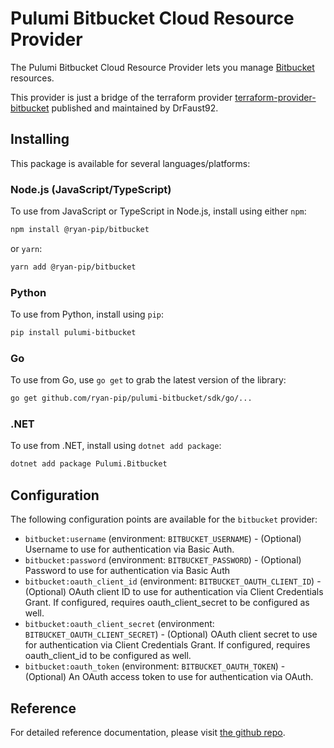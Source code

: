 # Pulumi Bitbucket Cloud Resource Provider

The Pulumi Bitbucket Cloud Resource Provider lets you manage [Bitbucket](https://bitbucket.org/product) resources.

This provider is just a bridge of the terraform provider [terraform-provider-bitbucket](https://registry.terraform.io/providers/DrFaust92/bitbucket/latest) published and maintained by DrFaust92.

## Installing

This package is available for several languages/platforms:

### Node.js (JavaScript/TypeScript)

To use from JavaScript or TypeScript in Node.js, install using either `npm`:

```bash
npm install @ryan-pip/bitbucket
```

or `yarn`:

```bash
yarn add @ryan-pip/bitbucket
```

### Python

To use from Python, install using `pip`:

```bash
pip install pulumi-bitbucket
```

### Go

To use from Go, use `go get` to grab the latest version of the library:

```bash
go get github.com/ryan-pip/pulumi-bitbucket/sdk/go/...
```

### .NET

To use from .NET, install using `dotnet add package`:

```bash
dotnet add package Pulumi.Bitbucket
```

## Configuration

The following configuration points are available for the `bitbucket` provider:

- `bitbucket:username` (environment: `BITBUCKET_USERNAME`) - (Optional) Username to use for authentication via Basic Auth.
- `bitbucket:password` (environment: `BITBUCKET_PASSWORD`) - (Optional) Password to use for authentication via Basic Auth
- `bitbucket:oauth_client_id` (environment: `BITBUCKET_OAUTH_CLIENT_ID`) - (Optional) OAuth client ID to use for authentication via Client Credentials Grant. If configured, requires oauth_client_secret to be configured as well.
- `bitbucket:oauth_client_secret` (environment: `BITBUCKET_OAUTH_CLIENT_SECRET`) - (Optional) OAuth client secret to use for authentication via Client Credentials Grant. If configured, requires oauth_client_id to be configured as well.
- `bitbucket:oauth_token` (environment: `BITBUCKET_OAUTH_TOKEN`) - (Optional) An OAuth access token to use for authentication via OAuth. 

## Reference

For detailed reference documentation, please visit [the github repo](https://github.com/ryan-pip/pulumi-bitbucket).
